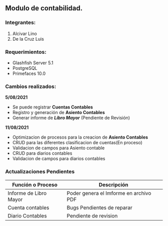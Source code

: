 ## Modulo de contabilidad.

### Integrantes: 
1. Alcivar Lino
2. De la Cruz Luis

### Requerimientos:
- Glashfish Server 5.1
- PostgreSQL
- Primefaces 10.0
### Cambios realizados: 
**5/08/2021** 
- Se puede registrar **Cuentas Contables** 
- Registro y generación de **Asiento Contables** 
- Generar informe de ***Libro Mayor*** (Pendiente de Revisión)

**11/08/2021** 
- Optimizacion de procesos para la creacion de **Asiento Contables** 
- CRUD para las diferentes clasificacion de cuentas(En proceso)
- Validacion de campos para Asiento contable 
- CRUD para diarios contables
- Validacion de campos para diarios contables

### Actualizaciones Pendientes
| Función o Proceso | Descripción |
| ------------- | ------------- |
| Informe de Libro Mayor | Poder genera el Imforme en archivo PDF |
| Cuenta contables | Bugs Pendientes de reparar |
| Diario Contables | Pendiente de revision |
